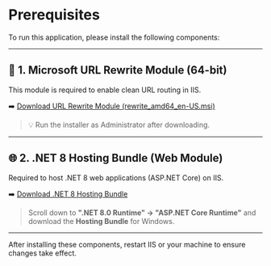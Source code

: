 # Prerequisites

To run this application, please install the following components:

---

## 🔄 1. Microsoft URL Rewrite Module (64-bit)

This module is required to enable clean URL routing in IIS.

➡️ [Download URL Rewrite Module (rewrite_amd64_en-US.msi)](https://download.microsoft.com/download/1/2/8/128E2E22-C1B9-44A4-BE2A-5859ED1D4592/rewrite_amd64_en-US.msi)

> 💡 Run the installer as Administrator after downloading.

---

## 🌐 2. .NET 8 Hosting Bundle (Web Module)

Required to host .NET 8 web applications (ASP.NET Core) on IIS.

➡️ [Download .NET 8 Hosting Bundle](https://dotnet.microsoft.com/en-us/download/dotnet/8.0)

> Scroll down to **".NET 8.0 Runtime" → "ASP.NET Core Runtime"** and download the **Hosting Bundle** for Windows.

---

After installing these components, restart IIS or your machine to ensure changes take effect.
